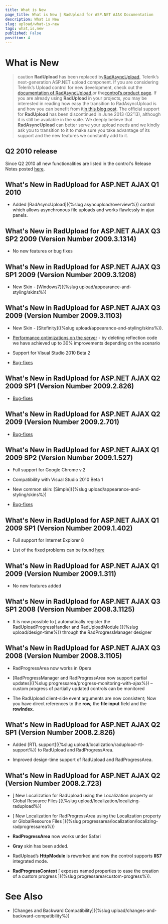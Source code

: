 ```yaml
---
title: What is New
page_title: What is New | RadUpload for ASP.NET AJAX Documentation
description: What is New
slug: upload/what-is-new
tags: what,is,new
published: False
position: 4
---
```


# What is New



>caution  **RadUpload** has been replaced by[RadAsyncUpload](https://demos.telerik.com/aspnet-ajax/asyncupload/examples/overview/defaultcs.aspx), Telerik’s next-generation ASP.NET upload component. If you are considering Telerik’s Upload control for new development, check out the[ documentation of RadAsyncUpload ](https://www.telerik.com/help/aspnet-ajax/asyncupload-overview.html)or the[control’s product page](https://www.telerik.com/products/aspnet-ajax/asyncupload.aspx). If you are already using **RadUpload** in your projects, you may be interested in reading how easy the transition to RadAsyncUpload is and how you can benefit from it[in this blog post](https://blogs.telerik.com/blogs/12-12-05/the-case-of-telerik-s-new-old-asp.net-ajax-upload-control-radasyncupload). The official support for **RadUpload** has been discontinued in June 2013 (Q2’13), although it is still be available in the suite. We deeply believe that **RadAsyncUpload** can better serve your upload needs and we kindly ask you to transition to it to make sure you take advantage of its support and the new features we constantly add to it.
>


## Q2 2010 release

Since Q2 2010 all new functionalities are listed in the control's Release Notes posted [here](https://www.telerik.com/products/aspnet-ajax/whats-new/release-history.aspx).

## What's New in RadUpload for ASP.NET AJAX Q1 2010

* Added [RadAsyncUpload]({%slug asyncupload/overview%}) control which allows asynchronous file uploads and works flawlessly in ajax panels.

## What's New in RadUpload for ASP.NET AJAX Q3 SP2 2009 (Version Number 2009.3.1314)

* No new features or bug fixes

## What's New in RadUpload for ASP.NET AJAX Q3 SP1 2009 (Version Number 2009.3.1208)

* New Skin - [Windows7]({%slug upload/appearance-and-styling/skins%})

## What's New in RadUpload for ASP.NET AJAX Q3 2009 (Version Number 2009.3.1103)

* New Skin - [Sitefinity]({%slug upload/appearance-and-styling/skins%}).

* [Performance optimizations on the server](https://blogs.telerik.com/tsvetomirtsonev/posts/09-10-15/radcontrols_for_asp_net_ajax_-_now_with_more_speed.aspx) - by deleting reflection code we have achieved up to 30% improvements depending on the scenario

* Support for Visual Studio 2010 Beta 2

* [Bug-fixes](https://www.telerik.com/products/aspnet-ajax/whats-new/release-history/q3-2009-version-2009-3-1103.aspx)

## What's New in RadUpload for ASP.NET AJAX Q2 2009 SP1 (Version Number 2009.2.826)

* [Bug-fixes](https://www.telerik.com/products/aspnet-ajax/whats-new/release-history/q2-2009-sp1-version-2009-2-826.aspx)

## What's New in RadUpload for ASP.NET AJAX Q2 2009 (Version Number 2009.2.701)

* [Bug-fixes](https://www.telerik.com/products/aspnet-ajax/whats-new/release-history/q2-2009-version-2009-2-701.aspx)

## What's New in RadUpload for ASP.NET AJAX Q1 2009 SP2 (Version Number 2009.1.527)

* Full support for Google Chrome v.2

* Compatibility with Visual Studio 2010 Beta 1

* New common skin: [Simple]({%slug upload/appearance-and-styling/skins%})

* [Bug-fixes](https://www.telerik.com/products/aspnet-ajax/whats-new/release-history/q1-2009-sp2-version-2009-1-527.aspx)

## What's New in RadUpload for ASP.NET AJAX Q1 2009 SP1 (Version Number 2009.1.402)

* Full support for Internet Explorer 8

* List of the fixed problems can be found [here](https://www.telerik.com/products/aspnet-ajax/whats-new/release-history/q1-2009-sp1-version-2009-1-402.aspx)

## What's New in RadUpload for ASP.NET AJAX Q1 2009 (Version Number 2009.1.311)

* No new features added

## What's New in RadUpload for ASP.NET AJAX Q3 SP1 2008 (Version Number 2008.3.1125)

* It is now possible to [ automatically register the RadUploadProgressHandler and RadUploadModule ]({%slug upload/design-time%}) through the RadProgressManager designer

## What's New in RadUpload for ASP.NET AJAX Q3 2008 (Version Number 2008.3.1105)

* RadProgressArea now works in Opera

* [RadProgressManager and RadProgressArea now support partial updates]({%slug progressarea/progress-monitoring-with-ajax%}) – custom progress of partially updated controls can be monitored

* The RadUpload client-side event arguments are now consistent; Now you have direct references to the **row,** the **file input** field and the **rowIndex**.

## What's New in RadUpload for ASP.NET AJAX Q2 SP1 (Version Number 2008.2.826)

* Added [RTL support]({%slug upload/localization/radupload-rtl-support%}) to RadUpload and RadProgressArea.

* Improved design-time support of RadUpload and RadProgressArea.

## What's New in RadUpload for ASP.NET AJAX Q2 (Version Number 2008.2.723)

* [ New Localization for RadUpload using the Localization property or Global Resource Files ]({%slug upload/localization/localizing-radupload%})

* [ New Localization for RadProgressArea using the Localization property or GlobalResource Files ]({%slug progressarea/localization/localizing-radprogressarea%})

* **RadProgressArea** now works under Safari 

* **Gray** skin has been added.

* RadUpload’s **HttpModule** is reworked and now the control supports **IIS7** integrated mode.

* **RadProgressContext** [ exposes named properties to ease the creation of a custom progress ]({%slug progressarea/custom-progress%}).

# See Also

 * [Changes and Backward Compatibility]({%slug upload/changes-and-backward-compatibility%})
